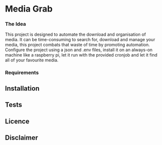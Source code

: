 Media Grab
========


### The Idea ###

This project is designed to automate the download and organisation of media. It can be time-consuming to search for, download and manage your media, this project combats that waste of time by promoting automation. Configure the project using a json and .env files, install it on an always-on machine like a raspberry pi, let it run with the provided cronjob and let it find all of your favourite media.

### Requirements ### 


## Installation


## Tests


## Licence


## Disclaimer